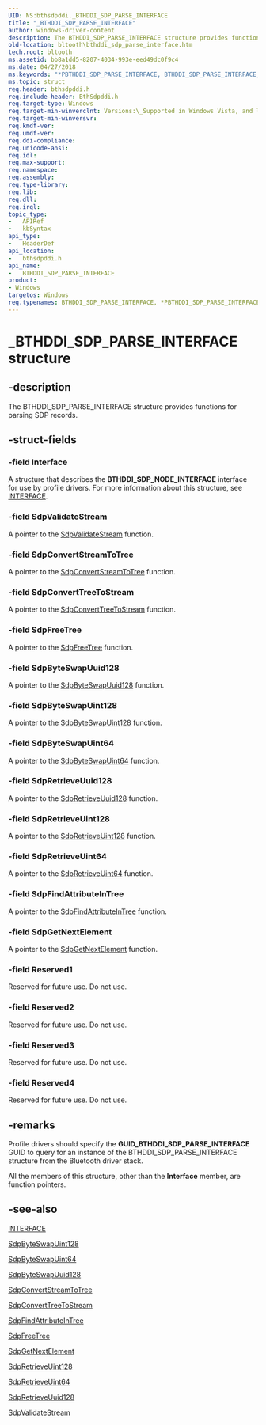 ```yaml
---
UID: NS:bthsdpddi._BTHDDI_SDP_PARSE_INTERFACE
title: "_BTHDDI_SDP_PARSE_INTERFACE"
author: windows-driver-content
description: The BTHDDI_SDP_PARSE_INTERFACE structure provides functions for parsing SDP records.
old-location: bltooth\bthddi_sdp_parse_interface.htm
tech.root: bltooth
ms.assetid: bb8a1dd5-8207-4034-993e-eed49dc0f9c4
ms.date: 04/27/2018
ms.keywords: "*PBTHDDI_SDP_PARSE_INTERFACE, BTHDDI_SDP_PARSE_INTERFACE, BTHDDI_SDP_PARSE_INTERFACE structure [Bluetooth Devices], PBTHDDI_SDP_PARSE_INTERFACE, PBTHDDI_SDP_PARSE_INTERFACE structure pointer [Bluetooth Devices], _BTHDDI_SDP_PARSE_INTERFACE, bltooth.bthddi_sdp_parse_interface, bth_structs_9c26fcf9-b84e-4b8d-a6bd-f897428cb921.xml, bthsdpddi/BTHDDI_SDP_PARSE_INTERFACE, bthsdpddi/PBTHDDI_SDP_PARSE_INTERFACE"
ms.topic: struct
req.header: bthsdpddi.h
req.include-header: BthSdpddi.h
req.target-type: Windows
req.target-min-winverclnt: Versions:\_Supported in Windows Vista, and later.
req.target-min-winversvr: 
req.kmdf-ver: 
req.umdf-ver: 
req.ddi-compliance: 
req.unicode-ansi: 
req.idl: 
req.max-support: 
req.namespace: 
req.assembly: 
req.type-library: 
req.lib: 
req.dll: 
req.irql: 
topic_type:
-	APIRef
-	kbSyntax
api_type:
-	HeaderDef
api_location:
-	bthsdpddi.h
api_name:
-	BTHDDI_SDP_PARSE_INTERFACE
product:
- Windows
targetos: Windows
req.typenames: BTHDDI_SDP_PARSE_INTERFACE, *PBTHDDI_SDP_PARSE_INTERFACE
---
```


# _BTHDDI_SDP_PARSE_INTERFACE structure


## -description


The BTHDDI_SDP_PARSE_INTERFACE structure provides functions for parsing SDP records.


## -struct-fields




### -field Interface

A structure that describes the 
     <b>BTHDDI_SDP_NODE_INTERFACE</b> interface for use by profile drivers. For more information about this
     structure, see 
     <a href="https://msdn.microsoft.com/library/windows/hardware/dn895657">INTERFACE</a>.


### -field SdpValidateStream

A pointer to the 
     <a href="https://msdn.microsoft.com/library/windows/hardware/ff536847">SdpValidateStream</a> function.


### -field SdpConvertStreamToTree

A pointer to the 
     <a href="https://msdn.microsoft.com/3b285a32-c1bc-4103-aa2e-0f6c8f5cc7ec">
     SdpConvertStreamToTree</a> function.


### -field SdpConvertTreeToStream

A pointer to the 
     <a href="https://msdn.microsoft.com/6e3cc0ae-e214-4096-834b-b435ee0fcb46">
     SdpConvertTreeToStream</a> function.


### -field SdpFreeTree

A pointer to the 
     <a href="https://msdn.microsoft.com/library/windows/hardware/ff536839">SdpFreeTree</a> function.


### -field SdpByteSwapUuid128

A pointer to the 
     <a href="https://msdn.microsoft.com/library/windows/hardware/ff536793">SdpByteSwapUuid128</a> function.


### -field SdpByteSwapUint128

A pointer to the 
     <a href="https://msdn.microsoft.com/library/windows/hardware/ff536788">SdpByteSwapUint128</a> function.


### -field SdpByteSwapUint64

A pointer to the 
     <a href="https://msdn.microsoft.com/library/windows/hardware/ff536790">SdpByteSwapUint64</a> function.


### -field SdpRetrieveUuid128

A pointer to the 
     <a href="https://msdn.microsoft.com/library/windows/hardware/ff536846">SdpRetrieveUuid128</a> function.


### -field SdpRetrieveUint128

A pointer to the 
     <a href="https://msdn.microsoft.com/library/windows/hardware/ff536843">SdpRetrieveUint128</a> function.


### -field SdpRetrieveUint64

A pointer to the 
     <a href="https://msdn.microsoft.com/library/windows/hardware/ff536845">SdpRetrieveUint64</a> function.


### -field SdpFindAttributeInTree

A pointer to the 
     <a href="https://msdn.microsoft.com/26c71c08-3b9a-474f-a232-d7f675582d27">
     SdpFindAttributeInTree</a> function.


### -field SdpGetNextElement

A pointer to the 
     <a href="https://msdn.microsoft.com/library/windows/hardware/ff536841">SdpGetNextElement</a> function.


### -field Reserved1

Reserved for future use. Do not use.


### -field Reserved2

Reserved for future use. Do not use.


### -field Reserved3

Reserved for future use. Do not use.


### -field Reserved4

Reserved for future use. Do not use.


## -remarks



Profile drivers should specify the 
    <b>GUID_BTHDDI_SDP_PARSE_INTERFACE</b> GUID to query for an instance of the BTHDDI_SDP_PARSE_INTERFACE
    structure from the Bluetooth driver stack.

All the members of this structure, other than the 
    <b>Interface</b> member, are function pointers.




## -see-also




<a href="https://msdn.microsoft.com/library/windows/hardware/dn895657">INTERFACE</a>



<a href="https://msdn.microsoft.com/library/windows/hardware/ff536788">SdpByteSwapUint128</a>



<a href="https://msdn.microsoft.com/library/windows/hardware/ff536790">SdpByteSwapUint64</a>



<a href="https://msdn.microsoft.com/library/windows/hardware/ff536793">SdpByteSwapUuid128</a>



<a href="https://msdn.microsoft.com/library/windows/hardware/ff536794">SdpConvertStreamToTree</a>



<a href="https://msdn.microsoft.com/library/windows/hardware/ff536796">SdpConvertTreeToStream</a>



<a href="https://msdn.microsoft.com/library/windows/hardware/ff536838">SdpFindAttributeInTree</a>



<a href="https://msdn.microsoft.com/library/windows/hardware/ff536839">SdpFreeTree</a>



<a href="https://msdn.microsoft.com/library/windows/hardware/ff536841">SdpGetNextElement</a>



<a href="https://msdn.microsoft.com/library/windows/hardware/ff536843">SdpRetrieveUint128</a>



<a href="https://msdn.microsoft.com/library/windows/hardware/ff536845">SdpRetrieveUint64</a>



<a href="https://msdn.microsoft.com/library/windows/hardware/ff536846">SdpRetrieveUuid128</a>



<a href="https://msdn.microsoft.com/library/windows/hardware/ff536847">SdpValidateStream</a>
 

 

